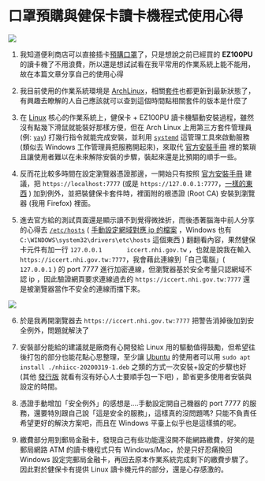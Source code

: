 # 口罩預購與健保卡讀卡機程式使用心得

![](https://i.imgur.com/k5XQyYM.jpg)

1. 我知道便利商店可以直接插卡[預購口罩](https://www.nhi.gov.tw/Content_List.aspx?n=395F52D193F3B5C7)了，只是想說之前已經買的 **EZ100PU** 的讀卡機了不用浪費，所以還是想試試看在我平常用的作業系統上能不能用，故在本篇文章分享自己的使用心得

2. 我目前使用的作業系統環境是 [ArchLinux](https://www.archlinux.org)，相關[套件](http://linux.vbird.org/linux_basic/0520rpm_and_srpm.php#intro)也都更新到最新狀態了，有興趣去瞭解的人自己應該就可以查到這個時間點相關套件的版本是什麼了

3. 在 [Linux](https://zh.wikipedia.org/wiki/Linux) 核心的作業系統上，健保卡 + EZ100PU 讀卡機驅動安裝過程，雖然沒有點幾下滑鼠就能裝好那樣方便，但在 Arch Linux 上用第三方套件管理員(例: [`yay`](https://github.com/Jguer/yay)) 打幾行指令就能完成安裝，並利用 [`systemd`](http://linux.vbird.org/linux_basic/0560daemons.php#daemon) 這管理工具來啟動服務(類似去 Windows 工作管理員把服務開起來)，來取代 [官方安裝手冊](https://cloudicweb.nhi.gov.tw/cloudic/system/SMC/Document/%E5%81%A5%E4%BF%9D%E5%8D%A1%E5%85%83%E4%BB%B6_Linux(Ubuntu)%E5%AE%89%E8%A3%9D%E6%89%8B%E5%86%8A.pdf) 裡的繁瑣且讓使用者難以在未來解除安裝的步驟，裝起來還是比預期的順手一些。

4. 反而花比較多時間在設定瀏覽器憑證那邊，一開始只有按照 [官方安裝手冊](https://cloudicweb.nhi.gov.tw/cloudic/system/SMC/Document/%E5%81%A5%E4%BF%9D%E5%8D%A1%E5%85%83%E4%BB%B6_Linux(Ubuntu)%E5%AE%89%E8%A3%9D%E6%89%8B%E5%86%8A.pdf) 建議，把 `https://localhost:7777` (或是 `https://127.0.0.1:7777`，[一樣的東西](https://zh.wikipedia.org/wiki/Localhost) ) 加到例外，並把裝健保卡套件時，裡面附的根憑證 (Root CA) 安裝到瀏覽器 (我用 Firefox) 裡面。

5. 進去官方給的測試頁面還是顯示讀不到覺得微挫折，而後憑著腦海中前人分享的心得去 [`/etc/hosts`](https://zh.wikipedia.org/zh-tw/Hosts%E6%96%87%E4%BB%B6) ( [手動設定網域對應 ip 的檔案](https://zh.wikipedia.org/zh-tw/Hosts%E6%96%87%E4%BB%B6) ，Windows 也有 `C:\WINDOWS\system32\drivers\etc\hosts` 這個東西 ) 翻翻看內容，果然健保卡元件有加一行 `127.0.0.1       iccert.nhi.gov.tw` ，也就是說我在輸入 `https://iccert.nhi.gov.tw:7777`，我會藉此連線到「自己電腦」( `127.0.0.1` ) 的 port 7777 進行加密連線，但瀏覽器基於安全考量只認網域不認 ip ，因此驗證網頁要求連線過去的 `https://iccert.nhi.gov.tw:7777` 還是被瀏覽器當作不安全的連線而擋下來。 

![](https://i.imgur.com/Z9l6UHG.png)

6. 於是我再開瀏覽器去 `https://iccert.nhi.gov.tw:7777` 把警告消掉後加到安全例外，問題就解決了

7. 安裝部分能給的建議就是廠商有心開發給 Linux 用的驅動值得鼓勵，但希望往後打包的部分也能花點心思整理，至少讓 [Ubuntu](https://zh.wikipedia.org/zh-tw/Ubuntu) 的使用者可以用 `sudo apt install ./nhiicc-20200319-1.deb` 之類的方式一次安裝+設定的步驟也好 (其他 [發行版](https://zh.wikipedia.org/zh-tw/Linux%E5%8F%91%E8%A1%8C%E7%89%88) 就看有沒有好心人士要順手包一下吧) ，節省更多使用者安裝與設定的時間。

8. 憑證手動增加「安全例外」的感想是....手動設定開自己機器的 port 7777 的服務，還要特別跟自己說「這是安全的服務」，這樣真的沒問題嗎? 只能不負責任希望更好的解決方案吧，而且在 Windows 平臺上似乎也是這樣搞的呢。

9. 繳費部分用到郵局金融卡，發現自己有些功能還沒開不能網路繳費，好笑的是郵局網路 ATM 的讀卡機程式只有 Windows/Mac，於是只好忍痛換回 Windows 設定完郵局金融卡，再回去原本作業系統完成剩下的繳費步驟了。因此對於健保卡有提供 Linux 讀卡機元件的部分，還是心存感激的。
